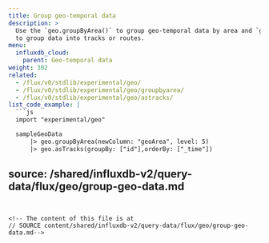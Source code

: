```yaml
---
title: Group geo-temporal data
description: >
  Use the `geo.groupByArea()` to group geo-temporal data by area and `geo.asTracks()`
  to group data into tracks or routes.
menu:
  influxdb_cloud:
    parent: Geo-temporal data
weight: 302
related:
  - /flux/v0/stdlib/experimental/geo/
  - /flux/v0/stdlib/experimental/geo/groupbyarea/
  - /flux/v0/stdlib/experimental/geo/astracks/
list_code_example: |
  ```js
  import "experimental/geo"

  sampleGeoData
      |> geo.groupByArea(newColumn: "geoArea", level: 5)
      |> geo.asTracks(groupBy: ["id"],orderBy: ["_time"])
  ```
source: /shared/influxdb-v2/query-data/flux/geo/group-geo-data.md
---
```


<!-- The content of this file is at 
// SOURCE content/shared/influxdb-v2/query-data/flux/geo/group-geo-data.md-->